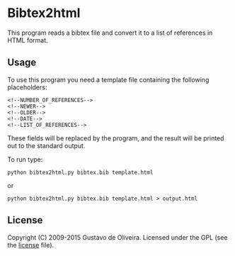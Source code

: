 # Bibtex2html

This program reads a bibtex file and convert it to a list of references
in HTML format.

## Usage

To use this program you need a template file containing the following
placeholders:

    <!--NUMBER_OF_REFERENCES-->
    <!--NEWER-->
    <!--OLDER-->
    <!--DATE-->
    <!--LIST_OF_REFERENCES-->

These fields will be replaced by the program, and the result will be printed
out to the standard output.

To run type:

    python bibtex2html.py bibtex.bib template.html

or

    python bibtex2html.py bibtex.bib template.html > output.html

## License

Copyright (C) 2009-2015 Gustavo de Oliveira. Licensed under the GPL (see the
[license](LICENSE.txt) file).
